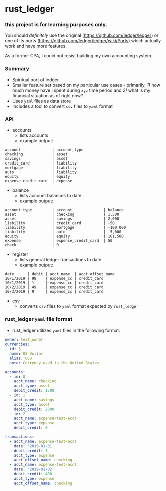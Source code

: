 # rust_ledger

### this project is for learning purposes only.

You should _definitely_ use the original (https://github.com/ledger/ledger) or one of its ports (https://github.com/ledger/ledger/wiki/Ports) which actually work and have more features.

As a former CPA, I could not resist building my own accounting system.

### Summary

- Spiritual port of ledger
- Smaller feature set based on my particular use cases - primarily, _1)_ how much money have I spent during `xyz` time period and _2)_ what is my financial situation as of right now?
- Uses `yaml` files as data store
- Includes a tool to convert `csv` files to `yaml` format

### API

- accounts
  - lists accounts
  - example output:
```
account              | account_type        
checking             | asset               
savings              | asset               
credit_card          | liability           
mortgage             | liability           
auto                 | liability           
equity               | equity              
expense_credit_card  | expense    
```
- balance
  - lists account balances to date
  - example output:
```
account_type         | account              | balance   
asset                | checking             | 1,500     
asset                | savings              | 2,000     
liability            | credit_card          | -50    
liability            | mortgage             | -100,000  
liability            | auto                 | -5,000   
equity               | equity               | 101,500   
expense              | expense_credit_card  | 50       
check                | 0
```        
- register
  - lists general ledger transactions to date
  - example output:
```
date      | debit | acct_name  | acct_offset_name    
10/1/2019 | 98    | expense_cc | credit_card         
10/1/2019 | 1     | expense_cc | credit_card         
10/2/2019 | 49    | expense_cc | credit_card         
10/3/2019 | 9     | expense_cc | credit_card         
```
- csv
  - converts `csv` files to `yaml` format expected by `rust_ledger`

### rust_ledger `yaml` file format

- rust_ledger utilizes `yaml` files in the following format:

```yaml
owner: test_owner
currencies:
  id: $
  name: US Dollar
  alias: USD
  note: Currency used in the United States

accounts:
  - id: 0
    acct_name: checking
    acct_type: asset
    debit_credit: 1500
  - id: 1
    acct_name: savings
    acct_type: asset
    debit_credit: 2000
  - id: 2
    acct_name: expense-test-acct
    acct_type: expense
    debit_credit: 0

transactions:
  - acct_name: expense-test-acct
    date: '2019-01-01'
    debit_credit: 1
    acct_type: expense
    acct_offset_name: checking
  - acct_name: expense-test-acct
    date: '2019-01-02'
    debit_credit: 400
    acct_type: expense
    acct_offset_name: checking
```
